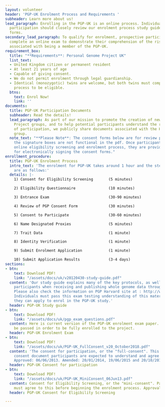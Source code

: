 ```yaml
---
layout: volunteer
header: 'PGP-UK Enrolment Process and Requirements '
subheader: Learn more about us!
lead_paragraph: Enrolling in the PGP-UK is an online process. Individuals considering
  participation should closely review our enrolment process study guide and consent
  forms.
secondary_lead_paragraph: To qualify for enrolment, prospective participants must
  complete an online exam to demonstrate their comprehension of the risks and protocols
  associated with being a member of the PGP-UK.
requirement_box:
  title: "**Requirements**: Personal Genome Project UK"
  list_text:
  - United Kingdom citizen or permanent resident
  - At least 21 years of age
  - Capable of giving consent.
  - We do not permit enrolment through legal guardianship.
  - Identical (monozygotic) twins are welcome, but both twins must complete the enrolment
    process to be eligible.
  btns:
    text: Enrol Now!
    link: ''
documents:
  title: PGP-UK Participation Documents
  subheader: Read the details!
  lead_paragraph: As part of our mission to promote the creation of new Personal Genome
    Project groups, and to help potential participants understand the risks and protocols
    of participation, we publicly share documents associated with the Harvard PGP
    group.
  note_text: "**Please Note**: The consent forms below are for review purposes only,
    the signature boxes are not functional in the pdf. Once participants begin the
    online eligibility screening and enrolment process, they are provided with instructions
    for electronically signing the consent forms."
enrollment_procedure:
  title: PGP-UK Enrolment Process
  intro_text: 'The enrolment for PGP-UK takes around 1 hour and the steps involved
    are as follows:'
  details: |-
    1) Consent for Eligibility Screening       (5 minutes)

    2) Eligibility Questionnaire               (10 minutes)

    3) Entrance Exam                           (30-90 minutes)

    4) Review of PGP Consent Form              (30 minutes)

    5) Consent to Participate                  (30-60 minutes)

    6) Name Designated Proxies                 (5 minutes)

    7) Trait Data                              (1 minute)

    8) Identity Verification                   (1 minute)

    9) Submit Enrolment Application            (1 minute)

    10) Submit Application Results             (3-4 days)
sections:
- btn:
    text: Download PDF!
    link: "/assets/docs/uk/v20120430-study-guide.pdf"
  content: 'Our study guide explains many of the key protocols, as well as risks potential
    participants when receiving and publishing whole genome data through our project.
    Please also check the information on PGP Harvard site at : http://www.pgpstudy.org.
    Individuals must pass this exam testing understanding of this material before
    they can apply to enrol in the PGP-UK study.'
  header: PGP-UK Study guide
- btn:
    text: Download PDF!
    link: "/assets/docs/uk/pgp_exam_questions.pdf"
  content: Here is current version of the PGP-UK enrolment exam paper. This exam must
    be passed in order to be fully enrolled to the project.
  header: PGP-UK Enrolment Exam
- btn:
    text: Download PDF!
    link: "/assets/docs/uk/PGP-UK_FullConsent_v20_October2018.pdf"
  content: 'The consent for participation, or the "full-consent". This is the main
    consent document participants are expected to understand and agree to when enrolling.
    Approved: 06/06/2013. Amended: 20/01/2014, 19/06/2015 and 20/10/2018.'
  header: PGP-UK Consent for participation
- btn:
    text: Download PDF!
    link: "/assets/docs/uk/PGP-UK_MiniConsent_06Jun13.pdf"
  content: Consent for Eligibility Screening, or the "mini-consent". Participants
    must agree to this before beginning the enrolment process. Approval renewed 06/06/2013.
  header: PGP-UK Consent for Eligibility Screening

---
```

